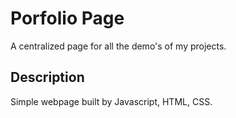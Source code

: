 # Porfolio Page
A centralized page for all the demo's of my projects.

## Description
Simple webpage built by Javascript, HTML, CSS.
